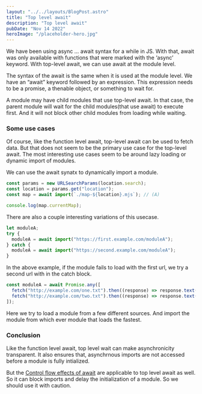 ```yaml
---
layout: "../../layouts/BlogPost.astro"
title: "Top level await"
description: "Top level await"
pubDate: "Nov 14 2022"
heroImage: "/placeholder-hero.jpg"
---
```


We have been using async … await syntax for a while in JS. With that, await was only available with functions that were marked with the ‘async’ keyword. With top-level await, we can use await at the module level.

The syntax of the await is the same when it is used at the module level. We have an “await” keyword followed by an expression. This expression needs to be a promise, a thenable object, or something to wait for.

A module may have child modules that use top-level await. In that case, the parent module will wait for the child modules(that use await) to execute first. And it will not block other child modules from loading while waiting.

### Some use cases

Of course, like the function level await, top-level await can be used to fetch data. But that does not seem to be the primary use case for the top-level await. The most interesting use cases seem to be around lazy loading or dynamic import of modules.

We can use the await synatx to dynamically import a module.

```javascript
const params = new URLSearchParams(location.search);
const location = params.get("location");
const map = await import(`./map-${location}.mjs`); // (A)

console.log(map.currentMap);
```

There are also a couple interesting variations of this usecase.

```javascript
let moduleA;
try {
  moduleA = await import("https://first.example.com/moduleA");
} catch {
  moduleA = await import("https://second.example.com/moduleA");
}
```

In the above example, if the module fails to load with the first url, we try a second url with in the catch block.

```javascript
const moduleA = await Promise.any([
  fetch("http://example.com/one.txt").then((response) => response.text()),
  fetch("http://example.com/two.txt").then((response) => response.text()),
]);
```

Here we try to load a module from a few different sources. And import the module from which ever module that loads the fastest.

### Conclusion

Like the function level await, top level wait can make asynchronicity transparent. It also ensures that, asynchrnous imports are not accessed before a module is fully intialized.

But the [Control flow effects of await](https://developer.mozilla.org/en-US/docs/Web/JavaScript/Reference/Operators/await#control_flow_effects_of_await) are applicable to top level await as well. So it can block imports and delay the initialization of a module. So we should use it with caution.
